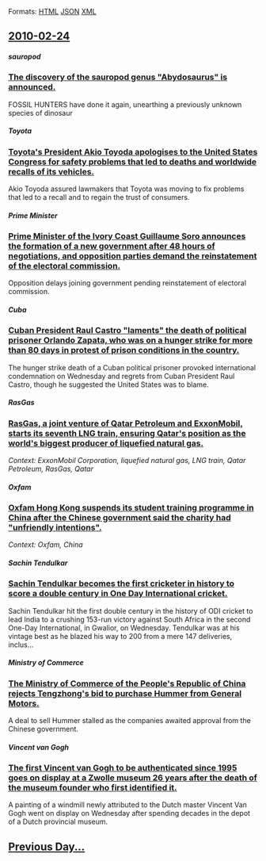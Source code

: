 
Formats: [HTML](2010/02/24/index.html)  [JSON](2010/02/24/index.json)  [XML](2010/02/24/index.xml)  

## [2010-02-24](/news/2010/02/24/index.md)

##### sauropod
### [The discovery of the sauropod genus "Abydosaurus" is announced. ](/news/2010/02/24/the-discovery-of-the-sauropod-genus-abydosaurus-is-announced.md)
FOSSIL HUNTERS have done it again, unearthing a previously unknown species of dinosaur

##### Toyota
### [Toyota's President Akio Toyoda apologises to the United States Congress for safety problems that led to deaths and worldwide recalls of its vehicles. ](/news/2010/02/24/toyota-s-president-akio-toyoda-apologises-to-the-united-states-congress-for-safety-problems-that-led-to-deaths-and-worldwide-recalls-of-its.md)
Akio Toyoda assured lawmakers that Toyota was moving to fix problems that led to a recall and to regain the trust of consumers.

##### Prime Minister
### [Prime Minister of the Ivory Coast Guillaume Soro announces the formation of a new government after 48 hours of negotiations, and opposition parties demand the reinstatement of the electoral commission. ](/news/2010/02/24/prime-minister-of-the-ivory-coast-guillaume-soro-announces-the-formation-of-a-new-government-after-48-hours-of-negotiations-and-opposition.md)
Opposition delays joining government pending reinstatement of electoral commission.

##### Cuba
### [Cuban President Raul Castro "laments" the death of political prisoner Orlando Zapata, who was on a hunger strike for more than 80 days in protest of prison conditions in the country. ](/news/2010/02/24/cuban-president-raaol-castro-laments-the-death-of-political-prisoner-orlando-zapata-who-was-on-a-hunger-strike-for-more-than-80-days-in-p.md)
The hunger strike death of a Cuban political prisoner provoked international condemnation on Wednesday and regrets from Cuban President Raul Castro, though he suggested the United States was to blame.

##### RasGas
### [RasGas, a joint venture of Qatar Petroleum and ExxonMobil, starts its seventh LNG train, ensuring Qatar's position as the world's biggest producer of liquefied natural gas. ](/news/2010/02/24/rasgas-a-joint-venture-of-qatar-petroleum-and-exxonmobil-starts-its-seventh-lng-train-ensuring-qatar-s-position-as-the-world-s-biggest-pr.md)
_Context: ExxonMobil Corporation, liquefied natural gas, LNG train, Qatar Petroleum, RasGas, Qatar_

##### Oxfam
### [Oxfam Hong Kong suspends its student training programme in China after the Chinese government said the charity had "unfriendly intentions". ](/news/2010/02/24/oxfam-hong-kong-suspends-its-student-training-programme-in-china-after-the-chinese-government-said-the-charity-had-unfriendly-intentions.md)
_Context: Oxfam, China_

##### Sachin Tendulkar
### [Sachin Tendulkar becomes the first cricketer in history to score a double century in One Day International cricket. ](/news/2010/02/24/sachin-tendulkar-becomes-the-first-cricketer-in-history-to-score-a-double-century-in-one-day-international-cricket.md)
Sachin Tendulkar hit the first double century in the history of ODI cricket to lead India to a crushing 153-run victory against South Africa in the second One-Day International, in Gwalior, on Wednesday. Tendulkar was at his vintage best as he blazed his way to 200 from a mere 147 deliveries, inclus...

##### Ministry of Commerce
### [The Ministry of Commerce of the People's Republic of China rejects Tengzhong's bid to purchase Hummer from General Motors. ](/news/2010/02/24/the-ministry-of-commerce-of-the-people-s-republic-of-china-rejects-tengzhong-s-bid-to-purchase-hummer-from-general-motors.md)
A deal to sell Hummer stalled as the companies awaited approval from the Chinese government.

##### Vincent van Gogh
### [The first Vincent van Gogh to be authenticated since 1995 goes on display at a Zwolle museum 26 years after the death of the museum founder who first identified it. ](/news/2010/02/24/the-first-vincent-van-gogh-to-be-authenticated-since-1995-goes-on-display-at-a-zwolle-museum-26-years-after-the-death-of-the-museum-founder.md)
A painting of a windmill newly attributed to the Dutch master Vincent Van Gogh went on display on Wednesday after spending decades in the depot of a Dutch provincial museum.

## [Previous Day...](/news/2010/02/23/index.md)

